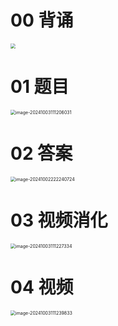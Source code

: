 # 00 背诵

<img src="https://cvp.oss-cn-shanghai.aliyuncs.com/202410130732332.png" style="zoom:50%;" />



# 01 题目

<img src="https://cvp.oss-cn-shanghai.aliyuncs.com/202410031112071.png" alt="image-20241003111206031" style="zoom:50%;" />



# 02 答案

<img src="https://cvp.oss-cn-shanghai.aliyuncs.com/202410022222774.png" alt="image-20241002222240724" style="zoom:50%;" />



# 03 视频消化

<img src="https://cvp.oss-cn-shanghai.aliyuncs.com/202410031112400.png" alt="image-20241003111227334" style="zoom:50%;" />



# 04 视频

<img src="https://cvp.oss-cn-shanghai.aliyuncs.com/202410031112999.png" alt="image-20241003111239833" style="zoom:50%;" />
